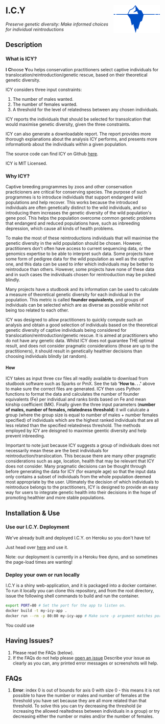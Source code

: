 # <img src="Images/logo.png" width="30%" align="right" /> I.C.Y

*Preserve genetic diversity: Make informed choices for individual reintroductions*

## Description

### What is ICY?

**I** **C**hoose **Y**ou helps conservation practitioners select captive individuals for 
translocation/reintroduction/genetic rescue, based on their theoretical genetic diversity.

ICY considers three input constraints:

1. The number of males wanted.
2. The number of females wanted.
3. A threshold for the level of relatedness between any chosen individuals. 

ICY reports the individuals that should be selected for transolcation that would maximise
genetic diversity, given the three constraints.

ICY can also generate a downloadable report. The report provides more thorough explanations
about the analysis ICY performs, and presents more informationb about the individuals within a given population.

The source code can find ICY on Github [here](https://github.com/Mills33/ICY).

ICY is MIT Licensed.


### Why ICY?

Captive breeding programmes by zoos and other conservation practicioners are critical for 
conserving species.
The purpose of such programmes is to introduce individuals that support endangerd wild 
populations and help recover. This works because the introduced individuals are often 
genetically  distinct to the wild individuals, and so introducing them increases the
genetic diversity of the wild population's gene pool. This helps the population overcome common 
genetic problems that endangerd and reduced populations have, such as inbreeding depression,
which cause all kinds of health problems.

To make the most of these reintroductions individuals that will maximise the genetic diversity
in the wild population should be chosen. However, practitioners don't often have access to 
current sequencing data, or the genomics expertise to be able to interpret such data.
Some projects have some form of pedigree data for the wild population as well as the captive
one, and this data can be used to infer which individuals may be better to reintroduce than others.
However, some projects have none of these data and in such cases the individuals chosen for reintroduction may be picked blindly. 

Many projects have a studbook and its information can be used to calculate a measure of 
theoretical genetic diversity for each individual in the population.
This metric is called **founder equivalents**, and groups of individuals can be selected
which are as diverse as possible whilst not being too related to each other.

ICY was designed to allow practitioners to quickly compute such an analysis and obtain a good
selection of individuals based on the theoretical genetic diversity of captive individuals
being considered for translocation/reintroduction/genetic rescue.
It is aimed at practitioners who do not have any genetic data.
Whilst ICY does not guarantee THE optimal result, and does not consider pragmatic considerations 
(those are up to the practitioners), it should result in genetically healthier decisions than 
choosing individuals blindly (at random).


#### How

ICY takes as input three csv files all readily available to download from studbook software such
as Sparks or PmX.
See the tab **'How to. . .'** above to make sure the correct files are generated.
ICY then uses Python functions to format the data and calculates the number of founder
equivalents (Fe) per individual and ranks birds based on Fe and mean kinship coefficient (MK).
Finally given the three input parameters (**number of males, number of females, relatedness
threshold**) it will calulcate a group (where the group size is equal to number of males + number
females specified) of individuals which are the highest ranked individuals that are all less
related than the specified relatedness threshold. The methods employed by ICY are deisgned to
maximise geentic diversity and help prevent inbreeding. 

Important to note just because ICY suggests a group of individuals does not necessarily mean these are the best individuals for reintroduction/translocation. This because there are many
other pragmatic considerations such as age, location, health that may be relevant that ICY does
not consider. Many pragmatic decisions can be thought through before generating the data for ICY
(for example age) so that the input data only contains a subset of individuals from the whole
population deemed most appropriate by the user. Ultimately the decision of which individuals to
reintroduce belongs to the practitioners, ICY is designed to provide an easy way for users to
integrate genetic health into their decisions in the hope of promoting healthier and more stable
populations.


## Installation & Use

### Use our I.C.Y. Deployment

We've already built and deployed I.C.Y. on Heroku so you don't have to!

Just head over [here](https://dry-caverns-77518.herokuapp.com/) and use it.

Note: our deployment is currently in a Heroku free dyno, and so sometimes the page-load
times are wanting!

### Deploy your own or run locally

I.C.Y is a shiny web-application, and it is packaged into a docker container.
To run it locally you can clone this repository, and from the root directory, issue
the following shell commands to build and run the container.

```sh
export PORT=80 # Set the port for the app to listen on.
docker build -t my-icy-app .
docker run --rm -p 80:80 my-icy-app # Make sure -p argument matches port set above.
```

You could use


## Having Issues?

1. Please read the FAQs (below).
2. If the FAQs do not help please [open an issue](https://github.com/Mills33/ICY/issues)
   Describe your issue as clearly as you can, any printed error messages or screenshots will
   help.


## FAQs

1. **Error**: index 0 is out of bounds for axis 0 with size 0 - this means it is not possible to
have the number or males and number of females at the threshold you have set because they are all
more related than that threshold. To solve this you can try decreasing the threshold (*ie*
increasing the allowed realtedness between individuals in a group) or try decreasing either the
number or males and/or the number of females.

